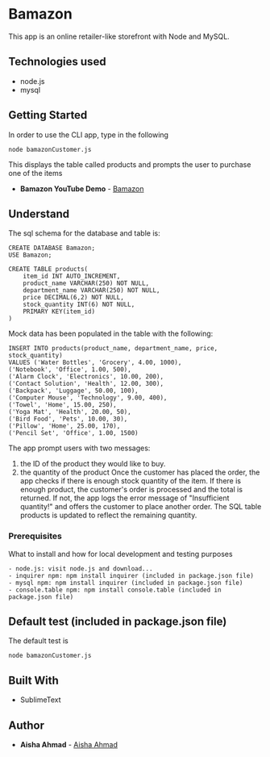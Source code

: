 # Bamazon
This app is an online retailer-like storefront with Node and MySQL.

## Technologies used
- node.js
- mysql

## Getting Started
In order to use the CLI app, type in the following

```
node bamazonCustomer.js
```
This displays the table called products and prompts the user to purchase one of the items

* **Bamazon YouTube Demo** - [Bamazon](https://www.youtube.com/watch?v=QBHKB5iazgQ)

## Understand
The sql schema for the database and table is:
```
CREATE DATABASE Bamazon;
USE Bamazon;

CREATE TABLE products(
	item_id INT AUTO_INCREMENT,
	product_name VARCHAR(250) NOT NULL, 
	department_name VARCHAR(250) NOT NULL,
	price DECIMAL(6,2) NOT NULL,
	stock_quantity INT(6) NOT NULL, 
	PRIMARY KEY(item_id)
)
```
Mock data has been populated in the table with the following:
```
INSERT INTO products(product_name, department_name, price, stock_quantity)
VALUES ('Water Bottles', 'Grocery', 4.00, 1000),
('Notebook', 'Office', 1.00, 500),
('Alarm Clock', 'Electronics', 10.00, 200),
('Contact Solution', 'Health', 12.00, 300),
('Backpack', 'Luggage', 50.00, 100),
('Computer Mouse', 'Technology', 9.00, 400),
('Towel', 'Home', 15.00, 250),
('Yoga Mat', 'Health', 20.00, 50),
('Bird Food', 'Pets', 10.00, 30),
('Pillow', 'Home', 25.00, 170),
('Pencil Set', 'Office', 1.00, 1500) 
```
The app prompt users with two messages:
1) the ID of the product they would like to buy.
2) the quantity of the product
Once the customer has placed the order, the app checks if there is enough stock quantity of the item. If there is enough product, the customer's order is processed and the total is returned. If not, the app logs the error message of "Insufficient quantity!" and offers the customer to place another order. The SQL table products is updated to reflect the remaining quantity.

### Prerequisites

What to install and how for local development and testing purposes

```
- node.js: visit node.js and download...
- inquirer npm: npm install inquirer (included in package.json file)
- mysql npm: npm install inquirer (included in package.json file)
- console.table npm: npm install console.table (included in package.json file)
```

## Default test (included in package.json file)

The default test is
```
node bamazonCustomer.js
```

## Built With

* SublimeText

## Author

* **Aisha Ahmad** - [Aisha Ahmad](https://github.com/aishaprograms)
